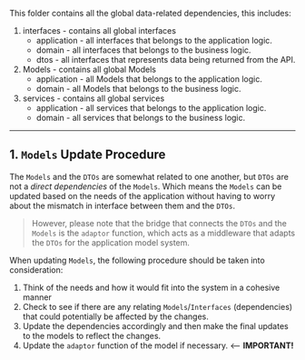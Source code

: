 
This folder contains all the global data-related dependencies, this includes:

1. interfaces - contains all global interfaces
    - application - all interfaces that belongs to the application logic.
    - domain - all interfaces that belongs to the business logic.
    - dtos - all interfaces that represents data being returned from the API.
2. Models - contains all global Models
    - application - all Models that belongs to the application logic.
    - domain - all Models that belongs to the business logic.
3. services - contains all global services
    - application - all services that belongs to the application logic.
    - domain - all services that belongs to the business logic.

---
## 1. `Models` Update Procedure

The `Models` and the `DTOs` are somewhat related to one another, but `DTOs` are not a _direct dependencies_ of the `Models`. Which means the `Models` can be updated based on the needs of the application without having to worry about the mismatch in interface between them and the `DTOs`.

> However, please note that the bridge that connects the `DTOs` and the `Models` is the `adaptor` function, which acts as a middleware that adapts the `DTOs` for the application model system.

When updating `Models`, the following procedure should be taken into consideration:

1. Think of the needs and how it would fit into the system in a cohesive manner
2. Check to see if there are any relating `Models`/`Interfaces` (dependencies) that could potentially be affected by the changes.
3. Update the dependencies accordingly and then make the final updates to the models to reflect the changes.
4. Update the `adaptor` function of the model if necessary. <-- __IMPORTANT!__